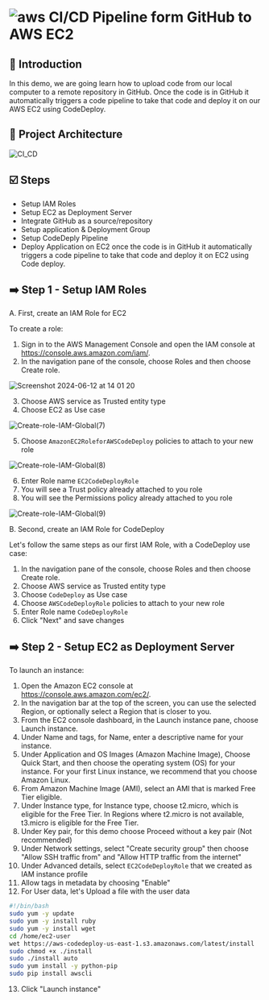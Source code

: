# ![aws](https://github.com/julien-muke/Search-Engine-Website-using-AWS/assets/110755734/01cd6124-8014-4baa-a5fe-bd227844d263)     CI/CD Pipeline form GitHub to AWS EC2


## <a name="introduction">🤖 Introduction</a>

In this demo, we are going learn how to upload code from our local computer to a remote repository in GitHub. Once the code is in GitHub it automatically triggers a code pipeline to take that code and deploy it on our AWS EC2 using CodeDeploy.


## <a name="design">📐 Project Architecture</a>

![CI_CD](https://github.com/julien-muke/aws_codedeploy_using_github/assets/110755734/cd6ed4f7-83f2-47c4-aa0a-af543e1493bc)


## <a name="steps">☑️ Steps</a>

* Setup IAM Roles
* Setup EC2 as Deployment Server
* Integrate GitHub as a source/repository
* Setup application & Deployment Group
* Setup CodeDeply Pipeline
* Deploy Application on EC2 once the code is in GitHub it automatically triggers a code pipeline to take that code and deploy it on EC2 using Code deploy.


## ➡️ Step 1 - Setup IAM Roles

A. First, create an IAM Role for EC2

To create a role:

1. Sign in to the AWS Management Console and open the IAM console at https://console.aws.amazon.com/iam/.
2. In the navigation pane of the console, choose Roles and then choose Create role.

![Screenshot 2024-06-12 at 14 01 20](https://github.com/julien-muke/aws_codedeploy_using_github/assets/110755734/3857d445-8cec-4b19-9d7b-f416989c8667)

3. Choose AWS service as Trusted entity type
4. Choose EC2 as Use case

![Create-role-IAM-Global(7)](https://github.com/julien-muke/aws_codedeploy_using_github/assets/110755734/fb258cba-4a77-4f4a-a4b2-4a86fd77c674)

5. Choose `AmazonEC2RoleforAWSCodeDeploy` policies to attach to your new role

![Create-role-IAM-Global(8)](https://github.com/julien-muke/aws_codedeploy_using_github/assets/110755734/161503e6-d0c3-4f74-8bc0-a97872fad9e7)

6. Enter Role name `EC2CodeDeployRole`
7. You will see a Trust policy already attached to you role
8. You will see the Permissions policy already attached to you role

![Create-role-IAM-Global(9)](https://github.com/julien-muke/aws_codedeploy_using_github/assets/110755734/c808ff54-ff2f-416e-acfd-72052cc55c26)


B. Second, create an IAM Role for CodeDeploy

Let's follow the same steps as our first IAM Role, with a CodeDeploy use case:

1. In the navigation pane of the console, choose Roles and then choose Create role.
2. Choose AWS service as Trusted entity type
3. Choose `CodeDeploy` as Use case
4. Choose `AWSCodeDeployRole` policies to attach to your new role
5. Enter Role name `CodeDeployRole`
6. Click "Next" and save changes


## ➡️ Step 2 - Setup EC2 as Deployment Server

To launch an instance:

1. Open the Amazon EC2 console at https://console.aws.amazon.com/ec2/.
2. In the navigation bar at the top of the screen, you can use the selected Region, or optionally select a Region that is closer to you.
3. From the EC2 console dashboard, in the Launch instance pane, choose Launch instance.
4. Under Name and tags, for Name, enter a descriptive name for your instance.
5. Under Application and OS Images (Amazon Machine Image), Choose Quick Start, and then choose the operating system (OS) for your instance. For your first Linux instance, we recommend that you choose Amazon Linux.
6. From Amazon Machine Image (AMI), select an AMI that is marked Free Tier eligible.
7. Under Instance type, for Instance type, choose t2.micro, which is eligible for the Free Tier. In Regions where t2.micro is not available, t3.micro is eligible for the Free Tier.
8. Under Key pair, for this demo choose Proceed without a key pair (Not recommended)
9. Under Network settings, select "Create security group" then choose "Allow SSH traffic from" and "Allow HTTP traffic from the internet"
10. Under Advanced details, select `EC2CodeDeployRole` that we created as IAM instance profile
11. Allow tags in metadata by choosing "Enable"
12. For User data, let's Upload a file with the user data

```bash
#!/bin/bash
sudo yum -y update
sudo yum -y install ruby
sudo yum -y install wget
cd /home/ec2-user
wet https://aws-codedeploy-us-east-1.s3.amazonaws.com/latest/install
sudo chmod +x ./install
sudo ./install auto
sudo yum install -y python-pip
sudo pip install awscli
```
13. Click "Launch instance"